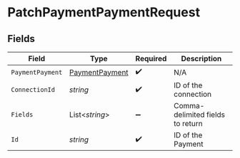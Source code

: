 # PatchPaymentPaymentRequest


## Fields

| Field                                                       | Type                                                        | Required                                                    | Description                                                 |
| ----------------------------------------------------------- | ----------------------------------------------------------- | ----------------------------------------------------------- | ----------------------------------------------------------- |
| `PaymentPayment`                                            | [PaymentPayment](../../Models/Components/PaymentPayment.md) | :heavy_check_mark:                                          | N/A                                                         |
| `ConnectionId`                                              | *string*                                                    | :heavy_check_mark:                                          | ID of the connection                                        |
| `Fields`                                                    | List<*string*>                                              | :heavy_minus_sign:                                          | Comma-delimited fields to return                            |
| `Id`                                                        | *string*                                                    | :heavy_check_mark:                                          | ID of the Payment                                           |